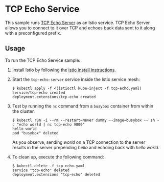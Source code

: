 # TCP Echo Service

This sample runs [TCP Echo Server](https://github.com/venilnoronha/tcp-echo-server)
as an Istio service. TCP Echo Server allows you to connect to it over TCP and
echoes back data sent to it along with a preconfigured prefix.

## Usage

To run the TCP Echo Service sample:

1. Install Istio by following the [istio install instructions](https://istio.io/docs/setup/kubernetes/quick-start.html).

2. Start the `tcp-echo-server` service inside the Istio service mesh:

   ```console
   $ kubectl apply -f <(istioctl kube-inject -f tcp-echo.yaml)
   service/tcp-echo created
   deployment.extensions/tcp-echo created
   ```

3. Test by running the `nc` command from a `busybox` container from within the cluster.

   ```console
   $ kubectl run -i --rm --restart=Never dummy --image=busybox -- sh -c "echo world | nc tcp-echo 9000"
   hello world
   pod "busybox" deleted
   ```

   As you observe, sending _world_ on a TCP connection to the server results in
   the server prepending _hello_ and echoing back with _hello world_.

4. To clean up, execute the following command:

   ```console
   $ kubectl delete -f tcp-echo.yaml
   service "tcp-echo" deleted
   deployment.extensions "tcp-echo" deleted
   ```
